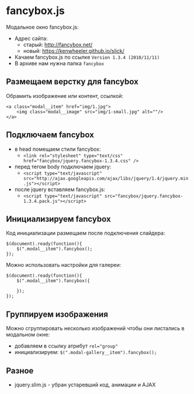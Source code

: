 # fancybox.js
Модальное окно fancybox.js:
- Адрес сайта:
    - старый: http://fancybox.net/
    - новый: https://kenwheeler.github.io/slick/
- Качаем fancybox.js по ссылке `Version 1.3.4 (2010/11/11)`
- В архиве нам нужна папка `fancybox`

## Размещаем верстку для fancybox
Обрамить изображение или контент, ссылкой:

    <a class="modal__item" href="img/1.jpg">
        <img class="modal__image" src="img/1-small.jpg" alt=""/>
    </a>

## Подключаем fancybox
- в head помещаем стили fancybox:
    - `<link rel="stylesheet" type="text/css" href="fancybox/jquery.fancybox-1.3.4.css" />`
- перед тегом body подключаем jquery:
    - `<script type="text/javascript" src="http://ajax.googleapis.com/ajax/libs/jquery/1.4/jquery.min.js"></script>`
- после jquery вставляем fancybox.js:
    - `<script type="text/javascript" src="fancybox/jquery.fancybox-1.3.4.pack.js"></script>`

## Инициализируем fancybox
Код инициализации размещаем после подключения слайдера:

    $(document).ready(function(){
        $(".modal__item").fancybox();
    });

Можно использовать настройки для галереи:

    $(document).ready(function(){
        $(".modal__item").fancybox({

        });
    });

## Группируем изображения
Можно сгруппировать несколько изображений чтобы они листались в модальном окне:
- добавляем в ссылку атрибут `rel="group"`
- инициализируем: `$(".modal-gallery__item").fancybox();`

## Разное
- jquery.slim.js - убран устаревший код, анимации и AJAX
